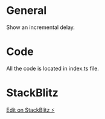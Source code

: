 # General

Show an incremental delay.

# Code

All the code is located in index.ts file.

# StackBlitz

[Edit on StackBlitz ⚡️](https://stackblitz.com/edit/rxjs-49zzpb)
